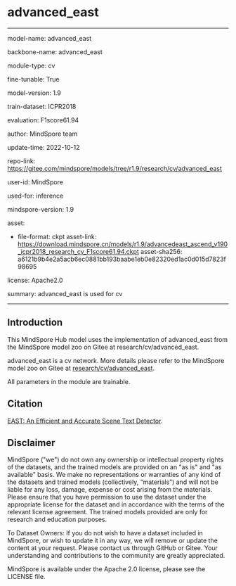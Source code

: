 # advanced_east

---

model-name: advanced_east

backbone-name: advanced_east

module-type: cv

fine-tunable: True

model-version: 1.9

train-dataset: ICPR2018

evaluation: F1score61.94

author: MindSpore team

update-time: 2022-10-12

repo-link: <https://gitee.com/mindspore/models/tree/r1.9/research/cv/advanced_east>

user-id: MindSpore

used-for: inference

mindspore-version: 1.9

asset:

-
    file-format: ckpt
    asset-link: <https://download.mindspore.cn/models/r1.9/advancedeast_ascend_v190_icpr2018_research_cv_F1score61.94.ckpt>
    asset-sha256: a6121b9b4e2a5acb6ec0881bb193baabe1eb0e82320ed1ac0d015d7823f98695

license: Apache2.0

summary: advanced_east is used for cv

---

## Introduction

This MindSpore Hub model uses the implementation of advanced_east from the MindSpore model zoo on Gitee at research/cv/advanced_east.

advanced_east is a cv network. More details please refer to the MindSpore model zoo on Gitee at [research/cv/advanced_east](https://gitee.com/mindspore/models/blob/r1.9/research/cv/advanced_east/README.md).

All parameters in the module are trainable.

## Citation

[EAST: An Efficient and Accurate Scene Text Detector](https://arxiv.org/pdf/1704.03155v2.pdf).

## Disclaimer

MindSpore ("we") do not own any ownership or intellectual property rights of the datasets, and the trained models are provided on an "as is" and "as available" basis. We make no representations or warranties of any kind of the datasets and trained models (collectively, “materials”) and will not be liable for any loss, damage, expense or cost arising from the materials. Please ensure that you have permission to use the dataset under the appropriate license for the dataset and in accordance with the terms of the relevant license agreement. The trained models provided are only for research and education purposes.

To Dataset Owners: If you do not wish to have a dataset included in MindSpore, or wish to update it in any way, we will remove or update the content at your request. Please contact us through GitHub or Gitee. Your understanding and contributions to the community are greatly appreciated.

MindSpore is available under the Apache 2.0 license, please see the LICENSE file.
